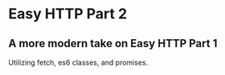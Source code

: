 # Easy HTTP Part 2
## A more modern take on Easy HTTP Part 1
Utilizing fetch, es6 classes, and promises.
